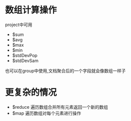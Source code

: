 # 数组计算操作
project中可用
- $sum
- $avg
- $max
- $min
- $stdDevPop
- $stdDevSam

也可以在group中使用,文档聚合后的一个字段就会像数组一样子

# 更复杂的情况
- $reduce  遍历数组合并所有元素返回一个新的数组
- $map  遍历数组对每个元素进行操作